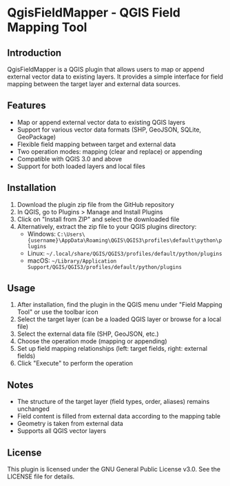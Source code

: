 # QgisFieldMapper - QGIS Field Mapping Tool

## Introduction

QgisFieldMapper is a QGIS plugin that allows users to map or append external vector data to existing layers. It provides a simple interface for field mapping between the target layer and external data sources.

## Features

- Map or append external vector data to existing QGIS layers
- Support for various vector data formats (SHP, GeoJSON, SQLite, GeoPackage)
- Flexible field mapping between target and external data
- Two operation modes: mapping (clear and replace) or appending
- Compatible with QGIS 3.0 and above
- Support for both loaded layers and local files

## Installation

1. Download the plugin zip file from the GitHub repository
2. In QGIS, go to Plugins > Manage and Install Plugins
3. Click on "Install from ZIP" and select the downloaded file
4. Alternatively, extract the zip file to your QGIS plugins directory:
   - Windows: `C:\Users\{username}\AppData\Roaming\QGIS\QGIS3\profiles\default\python\plugins`
   - Linux: `~/.local/share/QGIS/QGIS3/profiles/default/python/plugins`
   - macOS: `~/Library/Application Support/QGIS/QGIS3/profiles/default/python/plugins`

## Usage

1. After installation, find the plugin in the QGIS menu under "Field Mapping Tool" or use the toolbar icon
2. Select the target layer (can be a loaded QGIS layer or browse for a local file)
3. Select the external data file (SHP, GeoJSON, etc.)
4. Choose the operation mode (mapping or appending)
5. Set up field mapping relationships (left: target fields, right: external fields)
6. Click "Execute" to perform the operation

## Notes

- The structure of the target layer (field types, order, aliases) remains unchanged
- Field content is filled from external data according to the mapping table
- Geometry is taken from external data
- Supports all QGIS vector layers

## License

This plugin is licensed under the GNU General Public License v3.0. See the LICENSE file for details.

